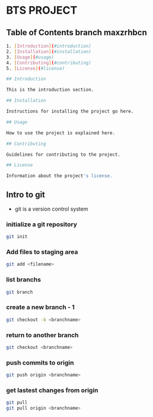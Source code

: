 # BTS PROJECT

## Table of Contents branch maxzrhbcn
```bash
1. [Introduction](#introduction)
2. [Installation](#installation)
3. [Usage](#usage)
4. [Contributing](#contributing)
5. [License](#license)

## Introduction

This is the introduction section.

## Installation

Instructions for installing the project go here.

## Usage

How to use the project is explained here.

## Contributing

Guidelines for contributing to the project.

## License

Information about the project's license.
```

## Intro to git
- git is a version control system

### initialize a git repository
```bash
git init 
```

### Add files to staging area
```bash
git add <filename>
```

### list branchs
```bash
git branch
```
### create a new branch - 1
```bash
git checkout -b <branchname>
```
### return to another branch
```bash
git checkout <branchname>
```
### push commits to origin
```bash
git push origin <branchname>
```
### get lastest changes from origin
```bash
git pull
git pull origin <branchname>
```
